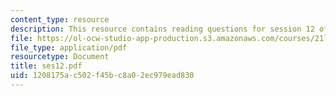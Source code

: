 ```yaml
---
content_type: resource
description: This resource contains reading questions for session 12 of the course.
file: https://ol-ocw-studio-app-production.s3.amazonaws.com/courses/21l-423j-introduction-to-anglo-american-folk-music-fall-2005/1208175ac502f45bc8a02ec979ead830_ses12.pdf
file_type: application/pdf
resourcetype: Document
title: ses12.pdf
uid: 1208175a-c502-f45b-c8a0-2ec979ead830
---
```

